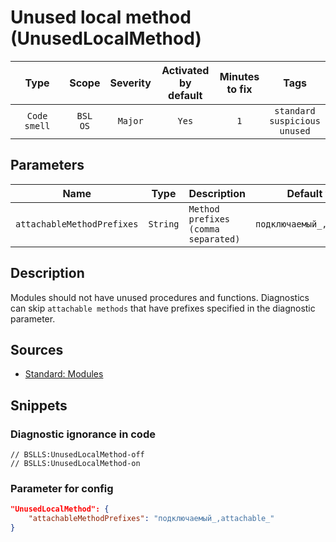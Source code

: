 # Unused local method (UnusedLocalMethod)

 |     Type     |        Scope        | Severity | Activated<br>by default | Minutes<br>to fix |                        Tags                        |
 |:------------:|:-------------------:|:--------:|:-----------------------------:|:-----------------------:|:--------------------------------------------------:|
 | `Code smell` | `BSL`<br>`OS` | `Major`  |             `Yes`             |           `1`           | `standard`<br>`suspicious`<br>`unused` |

## Parameters

 |            Name            |   Type   | Description                         |        Default value        |
 |:--------------------------:|:--------:|:----------------------------------- |:---------------------------:|
 | `attachableMethodPrefixes` | `String` | `Method prefixes (comma separated)` | `подключаемый_,attachable_` | 

<!-- Блоки выше заполняются автоматически, не трогать -->
## Description

Modules should not have unused procedures and functions. Diagnostics can skip `attachable methods` that have prefixes specified in the diagnostic parameter.

## Sources

* [Standard: Modules](https://its.1c.ru/db/v8std#content:456:hdoc)

## Snippets

<!-- Блоки ниже заполняются автоматически, не трогать -->
### Diagnostic ignorance in code

```bsl
// BSLLS:UnusedLocalMethod-off
// BSLLS:UnusedLocalMethod-on
```

### Parameter for config

```json
"UnusedLocalMethod": {
    "attachableMethodPrefixes": "подключаемый_,attachable_"
}
```
